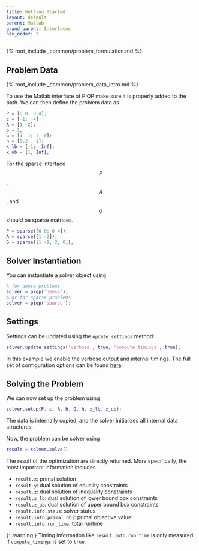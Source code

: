 ```yaml
---
title: Getting Started
layout: default
parent: Matlab
grand_parent: Interfaces
nav_order: 2
---
```


{% root_include _common/problem_formulation.md %}

## Problem Data

{% root_include _common/problem_data_intro.md %}

To use the Matlab interface of PIQP make sure it is properly added to the path.
We can then define the problem data as

```matlab
P = [6 0; 0 4];
c = [-1; -4];
A = [1 -2];
b = 1;
G = [1 -1; 2, 0];
h = [0.2; -1];
x_lb = [-1; -Inf];
x_ub = [1; Inf];
```

For the sparse interface $$P$$, $$A$$, and $$G$$ should be sparse matrices.

```matlab
P = sparse([6 0; 0 4]);
A = sparse([1 -2]);
G = sparse([1 -1; 2, 0]);
```

## Solver Instantiation

You can instantiate a solver object using

```matlab
% for dense problems
solver = piqp('dense');
% or for sparse problems
solver = piqp('sparse');
```

## Settings

Settings can be updated using the `update_settings` method:

```matlab
solver.update_settings('verbose', true, 'compute_timings', true);
```

In this example we enable the verbose output and internal timings. The full set of configuration options can be found [here](/interfaces/settings).

## Solving the Problem

We can now set up the problem using

```matlab
solver.setup(P, c, A, b, G, h, x_lb, x_ub);
```

The data is internally copied, and the solver initializes all internal data structures.

Now, the problem can be solver using

```matlab
result = solver.solve()
```

The result of the optimization are directly returned. More specifically, the most important information includes
* `result.x`: primal solution
* `result.y`: dual solution of equality constraints
* `result.z`: dual solution of inequality constraints
* `result.z_lb`: dual solution of lower bound box constraints
* `result.z_ub`: dual solution of upper bound box constraints
* `result.info.staus`: solver status
* `result.info.primal_obj`: primal objective value
* `result.info.run_time`: total runtime

{: .warning }
Timing information like `result.info.run_time` is only measured if `compute_timings` is set to `true`.
